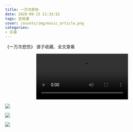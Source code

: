 ```yaml
---
title: 一万次悲伤
date: 2020-09-15 21:33:52
tags: 吉他谱
cover: /assets/img/music_article.png
categories: 
- 乐谱
---
```


《一万次悲伤》
谱子收藏、全文查看<!--more-->

<video src="http://files.yournotes.cn/vedio/%E4%B8%80%E4%B8%87%E6%AC%A1%E6%82%B2%E4%BC%A4.mp4" controls="controls" autoplay="autoplay" style="max-width:100%;display:block;margin-left:auto;margin-right:auto;">您的浏览器不支持视频标签</video>

![](https://gitee.com/Jasper-zh/blogImage/raw/master/%E4%B8%80%E4%B8%87%E6%AC%A1%E6%82%B2%E4%BC%A4%EF%BC%88%E5%90%89%E4%BB%96%E8%B0%B1%EF%BC%89/%E4%B8%80%E4%B8%87%E6%AC%A1%E6%82%B2%E4%BC%A41.jpg)

![](https://gitee.com/Jasper-zh/blogImage/raw/master/%E4%B8%80%E4%B8%87%E6%AC%A1%E6%82%B2%E4%BC%A4%EF%BC%88%E5%90%89%E4%BB%96%E8%B0%B1%EF%BC%89/%E4%B8%80%E4%B8%87%E6%AC%A1%E6%82%B2%E4%BC%A42.jpg)

![](https://gitee.com/Jasper-zh/blogImage/raw/master/%E4%B8%80%E4%B8%87%E6%AC%A1%E6%82%B2%E4%BC%A4%EF%BC%88%E5%90%89%E4%BB%96%E8%B0%B1%EF%BC%89/%E4%B8%80%E4%B8%87%E6%AC%A1%E6%82%B2%E4%BC%A43.jpg)